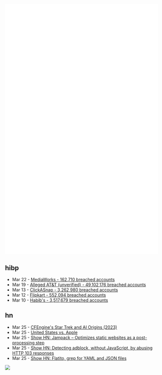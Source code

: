 ![Metrics](https://raw.githubusercontent.com/phixion/phixion/master/metrics.svg)

## hibp

<!--
for https://github.com/phixion/phixion/blob/main/.github/workflows/feeds.yml
-->
<!--START_SECTION:haveibeenpwnd-->
- Mar 22 - [MediaWorks - 162,710 breached accounts](https://haveibeenpwned.com/PwnedWebsites#MediaWorks)
- Mar 19 - [Alleged AT&T (unverified) - 49,102,176 breached accounts](https://haveibeenpwned.com/PwnedWebsites#AllegedATT)
- Mar 13 - [ClickASnap - 3,262,980 breached accounts](https://haveibeenpwned.com/PwnedWebsites#ClickASnap)
- Mar 12 - [Flipkart - 552,094 breached accounts](https://haveibeenpwned.com/PwnedWebsites#Flipkart)
- Mar 10 - [Habib's - 3,517,679 breached accounts](https://haveibeenpwned.com/PwnedWebsites#Habibs)
<!--END_SECTION:haveibeenpwnd-->

## hn

<!--
for https://github.com/phixion/phixion/blob/main/.github/workflows/feeds.yml
-->
<!--START_SECTION:hn-->
- Mar 25 - [CFEngine's Star Trek and AI Origins (2023)](https://mark-burgess-oslo-mb.medium.com/cfengines-star-trek-and-ai-origins-e99096fe845b)
- Mar 25 - [United States vs. Apple](https://stratechery.com/2024/united-states-v-apple/)
- Mar 25 - [Show HN: Jampack – Optimizes static websites as a post-processing step](https://github.com/divriots/jampack)
- Mar 25 - [Show HN: Detecting adblock, without JavaScript, by abusing HTTP 103 responses](https://github.com/Mechazawa/103-early-anti-adblock)
- Mar 25 - [Show HN: Flatito, grep for YAML and JSON files](https://github.com/ceritium/flatito)
<!--END_SECTION:hn-->

<!--
for https://yhype.me
-->
![](https://hit.yhype.me/github/profile?user_id=13013670)
